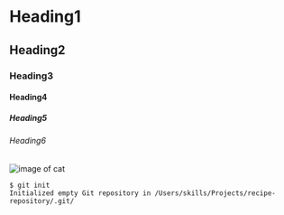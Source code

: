#      Heading1
##     Heading2
###    Heading3
####   Heading4
#####  Heading5
###### Heading6


![image of cat](https://images.pexels.com/photos/45201/kitty-cat-kitten-pet-45201.jpeg?auto=compress&cs=tinysrgb&w=600)


```
$ git init
Initialized empty Git repository in /Users/skills/Projects/recipe-repository/.git/
```

